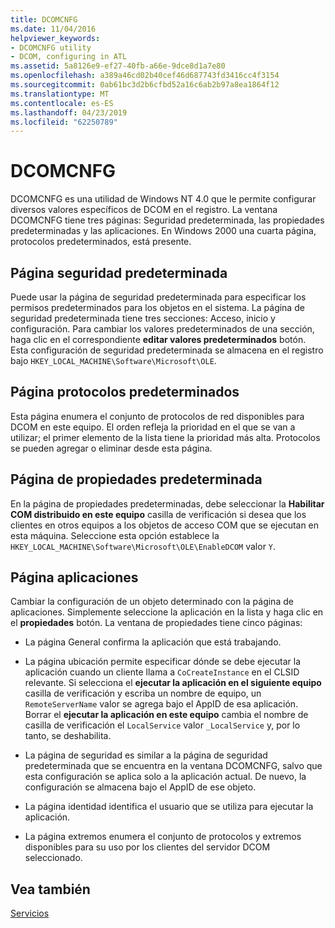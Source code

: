```yaml
---
title: DCOMCNFG
ms.date: 11/04/2016
helpviewer_keywords:
- DCOMCNFG utility
- DCOM, configuring in ATL
ms.assetid: 5a8126e9-ef27-40fb-a66e-9dce8d1a7e80
ms.openlocfilehash: a389a46cd02b40cef46d687743fd3416cc4f3154
ms.sourcegitcommit: 0ab61bc3d2b6cfbd52a16c6ab2b97a8ea1864f12
ms.translationtype: MT
ms.contentlocale: es-ES
ms.lasthandoff: 04/23/2019
ms.locfileid: "62250789"
---
```

# <a name="dcomcnfg"></a>DCOMCNFG

DCOMCNFG es una utilidad de Windows NT 4.0 que le permite configurar diversos valores específicos de DCOM en el registro. La ventana DCOMCNFG tiene tres páginas: Seguridad predeterminada, las propiedades predeterminadas y las aplicaciones. En Windows 2000 una cuarta página, protocolos predeterminados, está presente.

## <a name="default-security-page"></a>Página seguridad predeterminada

Puede usar la página de seguridad predeterminada para especificar los permisos predeterminados para los objetos en el sistema. La página de seguridad predeterminada tiene tres secciones: Acceso, inicio y configuración. Para cambiar los valores predeterminados de una sección, haga clic en el correspondiente **editar valores predeterminados** botón. Esta configuración de seguridad predeterminada se almacena en el registro bajo `HKEY_LOCAL_MACHINE\Software\Microsoft\OLE`.

## <a name="default-protocols-page"></a>Página protocolos predeterminados

Esta página enumera el conjunto de protocolos de red disponibles para DCOM en este equipo. El orden refleja la prioridad en el que se van a utilizar; el primer elemento de la lista tiene la prioridad más alta. Protocolos se pueden agregar o eliminar desde esta página.

## <a name="default-properties-page"></a>Página de propiedades predeterminada

En la página de propiedades predeterminadas, debe seleccionar la **Habilitar COM distribuido en este equipo** casilla de verificación si desea que los clientes en otros equipos a los objetos de acceso COM que se ejecutan en esta máquina. Seleccione esta opción establece la `HKEY_LOCAL_MACHINE\Software\Microsoft\OLE\EnableDCOM` valor `Y`.

## <a name="applications-page"></a>Página aplicaciones

Cambiar la configuración de un objeto determinado con la página de aplicaciones. Simplemente seleccione la aplicación en la lista y haga clic en el **propiedades** botón. La ventana de propiedades tiene cinco páginas:

- La página General confirma la aplicación que está trabajando.

- La página ubicación permite especificar dónde se debe ejecutar la aplicación cuando un cliente llama a `CoCreateInstance` en el CLSID relevante. Si selecciona el **ejecutar la aplicación en el siguiente equipo** casilla de verificación y escriba un nombre de equipo, un `RemoteServerName` valor se agrega bajo el AppID de esa aplicación. Borrar el **ejecutar la aplicación en este equipo** cambia el nombre de casilla de verificación el `LocalService` valor `_LocalService` y, por lo tanto, se deshabilita.

- La página de seguridad es similar a la página de seguridad predeterminada que se encuentra en la ventana DCOMCNFG, salvo que esta configuración se aplica solo a la aplicación actual. De nuevo, la configuración se almacena bajo el AppID de ese objeto.

- La página identidad identifica el usuario que se utiliza para ejecutar la aplicación.

- La página extremos enumera el conjunto de protocolos y extremos disponibles para su uso por los clientes del servidor DCOM seleccionado.

## <a name="see-also"></a>Vea también

[Servicios](../atl/atl-services.md)

